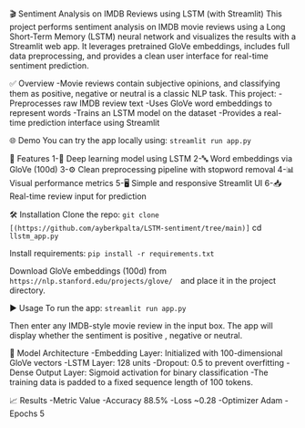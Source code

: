 🎬 Sentiment Analysis on IMDB Reviews using LSTM (with Streamlit)
This project performs sentiment analysis on IMDB movie reviews using a Long Short-Term Memory (LSTM) neural network and visualizes the results with a Streamlit web app. It leverages pretrained GloVe embeddings, includes full data preprocessing, and provides a clean user interface for real-time sentiment prediction.

✅ Overview
-Movie reviews contain subjective opinions, and classifying them as positive, negative or neutral is a classic NLP task. This project:
-Preprocesses raw IMDB review text
-Uses GloVe word embeddings to represent words
-Trains an LSTM model on the dataset
-Provides a real-time prediction interface using Streamlit

🌐 Demo
You can try the app locally using:
`streamlit run app.py `


🚀 Features
1-🧠 Deep learning model using LSTM
2-🔤 Word embeddings via GloVe (100d)
3-⚙️ Clean preprocessing pipeline with stopword removal
4-📊 Visual performance metrics 
5-🖥️ Simple and responsive Streamlit UI
6-📥 Real-time review input for prediction

🛠️ Installation
Clone the repo:
`git clone [(https://github.com/ayberkpalta/LSTM-sentiment/tree/main)]`
cd `llstm_app.py `


Install requirements:
`pip install -r requirements.txt`

Download GloVe embeddings (100d) from  `https://nlp.stanford.edu/projects/glove/  `and place it in the project directory.

▶️ Usage
To run the app:
`streamlit run app.py`

Then enter any IMDB-style movie review in the input box. The app will display whether the sentiment is positive , negative or neutral.

🧬 Model Architecture
-Embedding Layer: Initialized with 100-dimensional GloVe vectors
-LSTM Layer: 128 units
-Dropout: 0.5 to prevent overfitting
-Dense Output Layer: Sigmoid activation for binary classification
-The training data is padded to a fixed sequence length of 100 tokens.

📈 Results
-Metric	Value
-Accuracy	88.5%
-Loss	~0.28
-Optimizer	Adam
-Epochs	5





